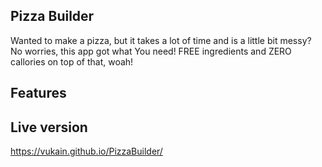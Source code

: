 ## Pizza Builder
Wanted to make a pizza, but it takes a lot of time and is a little bit messy?
No worries, this app got what You need!
FREE ingredients and ZERO callories on top of that, woah!

## Features


## Live version

https://vukain.github.io/PizzaBuilder/
